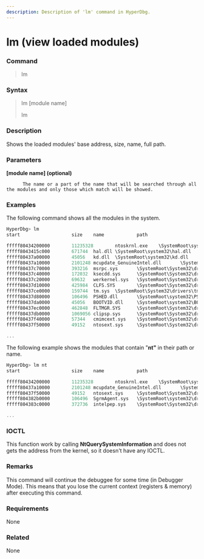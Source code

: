 ```yaml
---
description: Description of 'lm' command in HyperDbg.
---
```


# lm \(view loaded modules\)

### Command

> lm

### Syntax

> lm \[module name\]
>
> lm

### Description

Shows the loaded modules' base address, size, name, full path.

### Parameters

**\[module name\] \(optional\)**

          The name or a part of the name that will be searched through all the modules and only those which match will be showed.

### Examples

The following command shows all the modules in the system.

```cpp
HyperDbg> lm
start                   size    name            path

fffff80434200000        11235328        ntoskrnl.exe    \SystemRoot\system32\ntoskrnl.exe
fffff8043415c000        671744  hal.dll \SystemRoot\system32\hal.dll
fffff80437a00000        45056   kd.dll  \SystemRoot\system32\kd.dll
fffff80437a10000        2101248 mcupdate_GenuineIntel.dll       \SystemRoot\system32\mcupdate_GenuineIntel.dll
fffff80437c70000        393216  msrpc.sys       \SystemRoot\System32\drivers\msrpc.sys
fffff80437c40000        172032  ksecdd.sys      \SystemRoot\System32\drivers\ksecdd.sys
fffff80437c20000        69632   werkernel.sys   \SystemRoot\System32\drivers\werkernel.sys
fffff80437d10000        425984  CLFS.SYS        \SystemRoot\System32\drivers\CLFS.SYS
fffff80437ce0000        159744  tm.sys  \SystemRoot\System32\drivers\tm.sys
fffff80437d80000        106496  PSHED.dll       \SystemRoot\system32\PSHED.dll
fffff80437da0000        45056   BOOTVID.dll     \SystemRoot\system32\BOOTVID.dll
fffff80437ec0000        462848  FLTMGR.SYS      \SystemRoot\System32\drivers\FLTMGR.SYS
fffff80437db0000        1069056 clipsp.sys      \SystemRoot\System32\drivers\clipsp.sys
fffff80437f40000        57344   cmimcext.sys    \SystemRoot\System32\drivers\cmimcext.sys
fffff80437f50000        49152   ntosext.sys     \SystemRoot\System32\drivers\ntosext.sys

...
```

The following example shows the modules that contain "**nt"** in their path or name.

```c
HyperDbg> lm nt
start                   size    name            path

fffff80434200000        11235328        ntoskrnl.exe    \SystemRoot\system32\ntoskrnl.exe
fffff80437a10000        2101248 mcupdate_GenuineIntel.dll       \SystemRoot\system32\mcupdate_GenuineIntel.dll
fffff80437f50000        49152   ntosext.sys     \SystemRoot\System32\drivers\ntosext.sys
fffff804382b0000        106496  SgrmAgent.sys   \SystemRoot\system32\drivers\SgrmAgent.sys
fffff804383c0000        372736  intelpep.sys    \SystemRoot\System32\drivers\intelpep.sys

...
```

### IOCTL

This function work by calling **NtQuerySystemInformation** and does not gets the address from the kernel, so it doesn't have any IOCTL.

### **Remarks**

This command will continue the debuggee for some time \(in Debugger Mode\). This means that you lose the current context \(registers & memory\) after executing this command.

### Requirements

None

### Related

None

